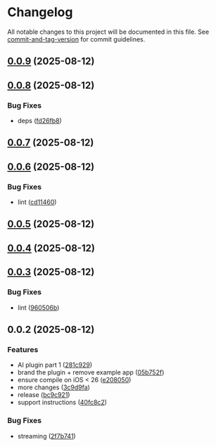 # Changelog

All notable changes to this project will be documented in this file. See [commit-and-tag-version](https://github.com/absolute-version/commit-and-tag-version) for commit guidelines.

## [0.0.9](https://github.com/Cap-go/apple-intelligence/compare/0.0.8...0.0.9) (2025-08-12)

## [0.0.8](https://github.com/Cap-go/apple-intelligence/compare/0.0.7...0.0.8) (2025-08-12)


### Bug Fixes

* deps ([fd26fb8](https://github.com/Cap-go/apple-intelligence/commit/fd26fb8a41e0414dd0482f4b7c7f3e635750859c))

## [0.0.7](https://github.com/Cap-go/apple-intelligence/compare/0.0.6...0.0.7) (2025-08-12)

## [0.0.6](https://github.com/Cap-go/apple-intelligence/compare/0.0.5...0.0.6) (2025-08-12)


### Bug Fixes

* lint ([cd11460](https://github.com/Cap-go/apple-intelligence/commit/cd114603982eb501c6c97322f55527058acbdea4))

## [0.0.5](https://github.com/Cap-go/apple-intelligence/compare/0.0.4...0.0.5) (2025-08-12)

## [0.0.4](https://github.com/Cap-go/apple-intelligence/compare/0.0.3...0.0.4) (2025-08-12)

## [0.0.3](https://github.com/Cap-go/apple-intelligence/compare/0.0.2...0.0.3) (2025-08-12)


### Bug Fixes

* lint ([960506b](https://github.com/Cap-go/apple-intelligence/commit/960506bc742bb8ee2e66be5d0593f5f78ece93ab))

## 0.0.2 (2025-08-12)


### Features

* AI plugin part 1 ([281c929](https://github.com/Cap-go/apple-intelligence/commit/281c9298c3eeb682f3b8f994cd000df32c93b980))
* brand the plugin + remove example app ([05b752f](https://github.com/Cap-go/apple-intelligence/commit/05b752f3b6089f3f6ab90117efa81b706c5702d3))
* ensure compile on iOS < 26 ([e208050](https://github.com/Cap-go/apple-intelligence/commit/e2080500adf50942abdace86277fece2a93e7c1c))
* more changes ([3c9d9fa](https://github.com/Cap-go/apple-intelligence/commit/3c9d9fa80b72c08b9057f2095ba2a534cfd5b34a))
* release ([bc9c921](https://github.com/Cap-go/apple-intelligence/commit/bc9c921a58ff39982df2455a1897e7fd7718f0a3))
* support instructions ([40fc8c2](https://github.com/Cap-go/apple-intelligence/commit/40fc8c256f368951ec42027276cd5d3fe3b3bf7c))


### Bug Fixes

* streaming ([2f7b741](https://github.com/Cap-go/apple-intelligence/commit/2f7b741896ccd722364a86b1885100b6553382e3))
